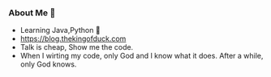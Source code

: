 
<!-- <h2>
<img src="https://emojis.slackmojis.com/emojis/images/1547582922/5197/party_blob.gif?1547582922" width="50"/>
<img src="https://emojis.slackmojis.com/emojis/images/1547582922/5197/party_blob.gif?1547582922" width="50"/>
<img src="https://emojis.slackmojis.com/emojis/images/1547582922/5197/party_blob.gif?1547582922" width="50"/>
  <img src="https://emojis.slackmojis.com/emojis/images/1547582922/5197/party_blob.gif?1547582922" width="50"/>
  <img src="https://emojis.slackmojis.com/emojis/images/1547582922/5197/party_blob.gif?1547582922" width="50"/>
  <img src="https://emojis.slackmojis.com/emojis/images/1547582922/5197/party_blob.gif?1547582922" width="50"/>
  <img src="https://emojis.slackmojis.com/emojis/images/1547582922/5197/party_blob.gif?1547582922" width="50"/>
  <img src="https://emojis.slackmojis.com/emojis/images/1547582922/5197/party_blob.gif?1547582922" width="50"/>
  <img src="https://emojis.slackmojis.com/emojis/images/1547582922/5197/party_blob.gif?1547582922" width="50"/>
  <img src="https://emojis.slackmojis.com/emojis/images/1547582922/5197/party_blob.gif?1547582922" width="50"/>
  <img src="https://emojis.slackmojis.com/emojis/images/1547582922/5197/party_blob.gif?1547582922" width="50"/>
  <img src="https://emojis.slackmojis.com/emojis/images/1547582922/5197/party_blob.gif?1547582922" width="50"/>
  <img src="https://emojis.slackmojis.com/emojis/images/1547582922/5197/party_blob.gif?1547582922" width="50"/>
  <img src="https://emojis.slackmojis.com/emojis/images/1547582922/5197/party_blob.gif?1547582922" width="50"/>
  <img src="https://emojis.slackmojis.com/emojis/images/1547582922/5197/party_blob.gif?1547582922" width="50"/>
</h2> -->




<!-- <img align="right" src="https://github-readme-stats.vercel.app/api?username=TheKingOfDuck&count_private=true&show_icons=true&hide=prs&theme=radical" /> -->

<!-- <img align="right" alt="sep" height="390" width="280" src="https://github.com/TheKingOfDuck/TheKingOfDuck/blob/master/images/sep.jpg" /> -->



### About Me 👋



- Learning Java,Python :shit:
- https://blog.thekingofduck.com
- Talk is cheap, Show me the code.
- When I wirting my code, only God and I know what it does. After a while, only God knows.
<!-- <h1>这里是猫猫墙</h1> -->

<!-- <img src="https://github-readme-stats.vercel.app/api?username=TheKingOfDuck&count_private=true&show_icons=true&hide=prs&theme=radical" /> -->

<!-- <img height="650" width="1000" src="https://github.com/TheKingOfDuck/TheKingOfDuck/blob/master/images/sep2.jpg" /> -->

<!-- ### WallCat 🐱

[https://github.com/TheKingOfDuck/wallcat](https://github.com/TheKingOfDuck/wallcat) -->



<!-- <h2>
<img src="https://emojis.slackmojis.com/emojis/images/1547582922/5197/party_blob.gif?1547582922" width="50"/>
<img src="https://emojis.slackmojis.com/emojis/images/1547582922/5197/party_blob.gif?1547582922" width="50"/>
<img src="https://emojis.slackmojis.com/emojis/images/1547582922/5197/party_blob.gif?1547582922" width="50"/>
  <img src="https://emojis.slackmojis.com/emojis/images/1547582922/5197/party_blob.gif?1547582922" width="50"/>
  <img src="https://emojis.slackmojis.com/emojis/images/1547582922/5197/party_blob.gif?1547582922" width="50"/>
  <img src="https://emojis.slackmojis.com/emojis/images/1547582922/5197/party_blob.gif?1547582922" width="50"/>
  <img src="https://emojis.slackmojis.com/emojis/images/1547582922/5197/party_blob.gif?1547582922" width="50"/>
  <img src="https://emojis.slackmojis.com/emojis/images/1547582922/5197/party_blob.gif?1547582922" width="50"/>
  <img src="https://emojis.slackmojis.com/emojis/images/1547582922/5197/party_blob.gif?1547582922" width="50"/>
  <img src="https://emojis.slackmojis.com/emojis/images/1547582922/5197/party_blob.gif?1547582922" width="50"/>
  <img src="https://emojis.slackmojis.com/emojis/images/1547582922/5197/party_blob.gif?1547582922" width="50"/>
  <img src="https://emojis.slackmojis.com/emojis/images/1547582922/5197/party_blob.gif?1547582922" width="50"/>
  <img src="https://emojis.slackmojis.com/emojis/images/1547582922/5197/party_blob.gif?1547582922" width="50"/>
  <img src="https://emojis.slackmojis.com/emojis/images/1547582922/5197/party_blob.gif?1547582922" width="50"/>
  <img src="https://emojis.slackmojis.com/emojis/images/1547582922/5197/party_blob.gif?1547582922" width="50"/>
</h2>
 -->
